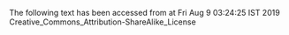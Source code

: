 The following text has been accessed from at Fri Aug 9 03:24:25 IST 2019
Creative_Commons_Attribution-ShareAlike_License
